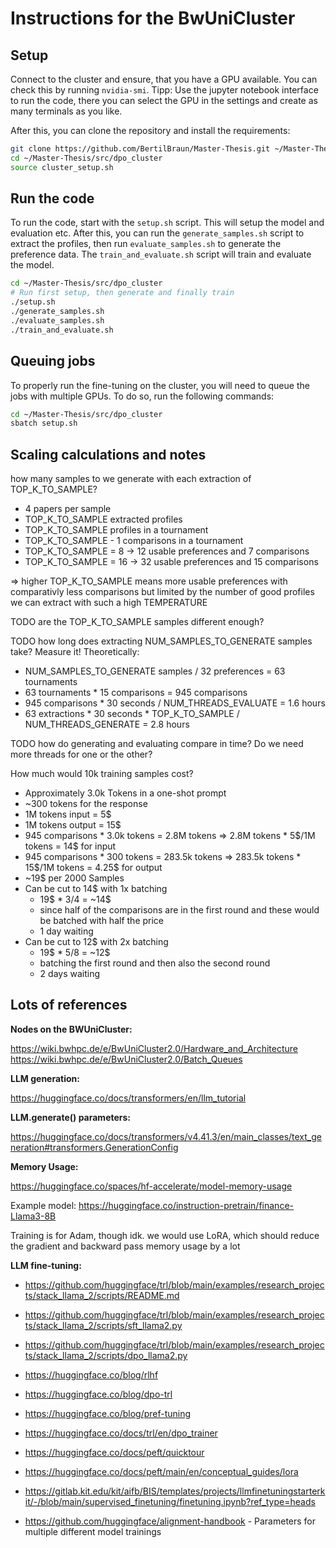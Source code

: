 # Instructions for the BwUniCluster

## Setup

Connect to the cluster and ensure, that you have a GPU available. You can check this by running `nvidia-smi`. Tipp: Use the jupyter notebook interface to run the code, there you can select the GPU in the settings and create as many terminals as you like.

After this, you can clone the repository and install the requirements:

```bash
git clone https://github.com/BertilBraun/Master-Thesis.git ~/Master-Thesis
cd ~/Master-Thesis/src/dpo_cluster
source cluster_setup.sh
```

## Run the code

To run the code, start with the `setup.sh` script. This will setup the model and evaluation etc. After this, you can run the `generate_samples.sh` script to extract the profiles, then run `evaluate_samples.sh` to generate the preference data. The `train_and_evaluate.sh` script will train and evaluate the model.

```bash
cd ~/Master-Thesis/src/dpo_cluster
# Run first setup, then generate and finally train
./setup.sh
./generate_samples.sh
./evaluate_samples.sh
./train_and_evaluate.sh
```

## Queuing jobs

To properly run the fine-tuning on the cluster, you will need to queue the jobs with multiple GPUs. To do so, run the following commands:

```bash
cd ~/Master-Thesis/src/dpo_cluster
sbatch setup.sh
```

## Scaling calculations and notes

how many samples to we generate with each extraction of TOP_K_TO_SAMPLE?

- 4 papers per sample
- TOP_K_TO_SAMPLE extracted profiles
- TOP_K_TO_SAMPLE profiles in a tournament
- TOP_K_TO_SAMPLE - 1 comparisons in a tournament
- TOP_K_TO_SAMPLE = 8 -> 12 usable preferences and 7 comparisons
- TOP_K_TO_SAMPLE = 16 -> 32 usable preferences and 15 comparisons

=> higher TOP_K_TO_SAMPLE means more usable preferences with comparativly less comparisons
   but limited by the number of good profiles we can extract with such a high TEMPERATURE

TODO are the TOP_K_TO_SAMPLE samples different enough?

TODO how long does extracting NUM_SAMPLES_TO_GENERATE samples take? Measure it!
Theoretically:

- NUM_SAMPLES_TO_GENERATE samples / 32 preferences = 63 tournaments
- 63 tournaments \* 15 comparisons = 945 comparisons
- 945 comparisons \* 30 seconds / NUM_THREADS_EVALUATE = 1.6 hours
- 63 extractions \* 30 seconds \* TOP_K_TO_SAMPLE / NUM_THREADS_GENERATE = 2.8 hours

TODO how do generating and evaluating compare in time? Do we need more threads for one or the other?

How much would 10k training samples cost?

- Approximately 3.0k Tokens in a one-shot prompt
- ~300 tokens for the response
- 1M tokens input = 5\$
- 1M tokens output = 15\$
- 945 comparisons \* 3.0k tokens = 2.8M tokens => 2.8M tokens \* 5\$/1M tokens = 14\$ for input
- 945 comparisons \* 300 tokens = 283.5k tokens => 283.5k tokens \* 15\$/1M tokens = 4.25\$ for output
- ~19$ per 2000 Samples
- Can be cut to 14\$ with 1x batching
  - 19$ * 3/4 = ~14\$
  - since half of the comparisons are in the first round and these would be batched with half the price
  - 1 day waiting
- Can be cut to 12\$ with 2x batching
  - 19$ * 5/8 = ~12\$
  - batching the first round and then also the second round
  - 2 days waiting

## Lots of references

**Nodes on the BWUniCluster:**

https://wiki.bwhpc.de/e/BwUniCluster2.0/Hardware_and_Architecture
https://wiki.bwhpc.de/e/BwUniCluster2.0/Batch_Queues

**LLM generation:**

https://huggingface.co/docs/transformers/en/llm_tutorial

**LLM.generate() parameters:**

https://huggingface.co/docs/transformers/v4.41.3/en/main_classes/text_generation#transformers.GenerationConfig

**Memory Usage:**

https://huggingface.co/spaces/hf-accelerate/model-memory-usage

Example model: https://huggingface.co/instruction-pretrain/finance-Llama3-8B

Training is for Adam, though idk. we would use LoRA, which should reduce the gradient and backward pass memory usage by a lot

**LLM fine-tuning:**

- https://github.com/huggingface/trl/blob/main/examples/research_projects/stack_llama_2/scripts/README.md
- https://github.com/huggingface/trl/blob/main/examples/research_projects/stack_llama_2/scripts/sft_llama2.py
- https://github.com/huggingface/trl/blob/main/examples/research_projects/stack_llama_2/scripts/dpo_llama2.py

- https://huggingface.co/blog/rlhf
- https://huggingface.co/blog/dpo-trl
- https://huggingface.co/blog/pref-tuning
- https://huggingface.co/docs/trl/en/dpo_trainer
- https://huggingface.co/docs/peft/quicktour
- https://huggingface.co/docs/peft/main/en/conceptual_guides/lora

- https://gitlab.kit.edu/kit/aifb/BIS/templates/projects/llmfinetuningstarterkit/-/blob/main/supervised_finetuning/finetuning.ipynb?ref_type=heads

- https://github.com/huggingface/alignment-handbook - Parameters for multiple different model trainings
